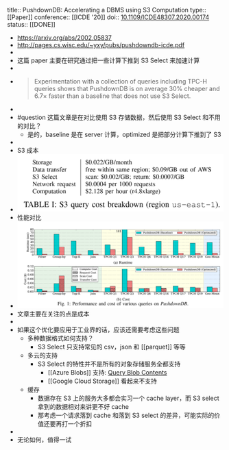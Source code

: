 title:: PushdownDB: Accelerating a DBMS using S3 Computation
type:: [[Paper]]
conference:: [[ICDE '20]]
doi:: [10.1109/ICDE48307.2020.00174](https://doi.org/10.1109/ICDE48307.2020.00174)
status:: [[DONE]]

- https://arxiv.org/abs/2002.05837
- http://pages.cs.wisc.edu/~yxy/pubs/pushdowndb-icde.pdf
-
- 这篇 paper 主要在研究通过把一些计算下推到 S3 Select 来加速计算
-
- >  Experimentation with a collection of queries including TPC-H queries shows that PushdownDB
  is on average 30% cheaper and 6.7× faster than a baseline that does not use S3 Select.
-
- #question 这篇文章是在对比使用 S3 存储数据，然后使用 S3 Select 和不用的对比？
	- 是的，baseline 是在 server 计算，optimized 是把部分计算下推到了 S3
-
- S3 成本
- ![image.png](../assets/image_1644140694682_0.png)
- 性能对比
- ![image.png](../assets/image_1644140947580_0.png)
- 文章主要在关注的点是成本
-
- 如果这个优化要应用于工业界的话，应该还需要考虑这些问题
	- 多种数据格式如何支持？
		- S3 Select 只支持常见的 csv，json 和 [[parquet]] 等等
	- 多云的支持
		- S3 Select 的特性并不是所有的对象存储服务全都支持
			- [[Azure Blobs]] 支持: [Query Blob Contents](https://docs.microsoft.com/en-us/rest/api/storageservices/query-blob-contents)
			- [[Google Cloud Storage]] 看起来不支持
	- 缓存
		- 数据存在 S3 上的服务大多都会实习一个 cache layer，而 S3 select 拿到的数据相对来讲更不好 cache
		- 那考虑一个请求落到 cache 和落到 S3 select 的差异，可能实际的价值还要再打一个折扣
-
- 无论如何，值得一试